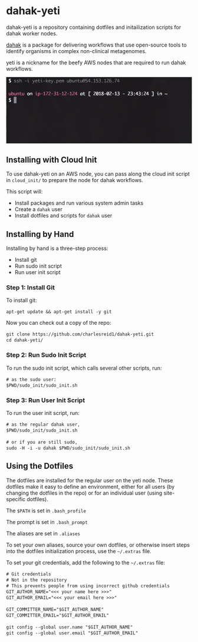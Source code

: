# dahak-yeti 

dahak-yeti is a repository containing dotfiles and initailization scripts for dahak worker nodes.

[dahak](https://github.com/dahak-metagenomics/dahak/) is a package for delivering workflows that use
open-source tools to identify organisms in complex non-clinical metagenomes.

yeti is a nickname for the beefy AWS nodes that are required to run dahak workflows. 

![Screen shot after installing](/img/screen.png)

## Installing with Cloud Init

To use dahak-yeti on an AWS node, you can pass along the cloud init script
in `cloud_init/` to prepare the node for dahak workflows.

This script will:
* Install packages and run various system admin tasks
* Create a `dahak` user
* Install dotfiles and scripts for `dahak` user

## Installing by Hand

Installing by hand is a three-step process:
* Install git
* Run sudo init script
* Run user init script

### Step 1: Install Git

To install git:

```
apt-get update && apt-get install -y git
```

Now you can check out a copy of the repo:

```
git clone https://github.com/charlesreid1/dahak-yeti.git
cd dahak-yeti/
```

### Step 2: Run Sudo Init Script

To run the sudo init script, which calls several other scripts, run:

```
# as the sudo user:
$PWD/sudo_init/sudo_init.sh
```

### Step 3: Run User Init Script

To run the user init script, run:

```
# as the regular dahak user, 
$PWD/sudo_init/sudo_init.sh

# or if you are still sudo,
sudo -H -i -u dahak $PWD/sudo_init/sudo_init.sh
```

## Using the Dotfiles

The dotfiles are installed for the regular user on  the yeti node.
These dotfiles make it easy to define an environment, either for 
all users (by changing the dotfiles in the repo) or for an individual
user (using site-specific dotfiles).

The `$PATH` is set in `.bash_profile`

The prompt is set in `.bash_prompt`

The aliases are set in `.aliases`

To set your own aliases, source your own dotfiles, or otherwise
insert steps into the dotfiles initialization process, use 
the `~/.extras` file.

To set your git credentials, add the following to the `~/.extras` file:

```
# Git credentials
# Not in the repository
# This prevents people from using incorrect github credentials
GIT_AUTHOR_NAME="<<< your name here >>>"
GIT_AUTHOR_EMAIL="<<< your email here >>>"

GIT_COMMITTER_NAME="$GIT_AUTHOR_NAME"
GIT_COMMITTER_EMAIL="$GIT_AUTHOR_EMAIL"

git config --global user.name "$GIT_AUTHOR_NAME"
git config --global user.email "$GIT_AUTHOR_EMAIL"
```


